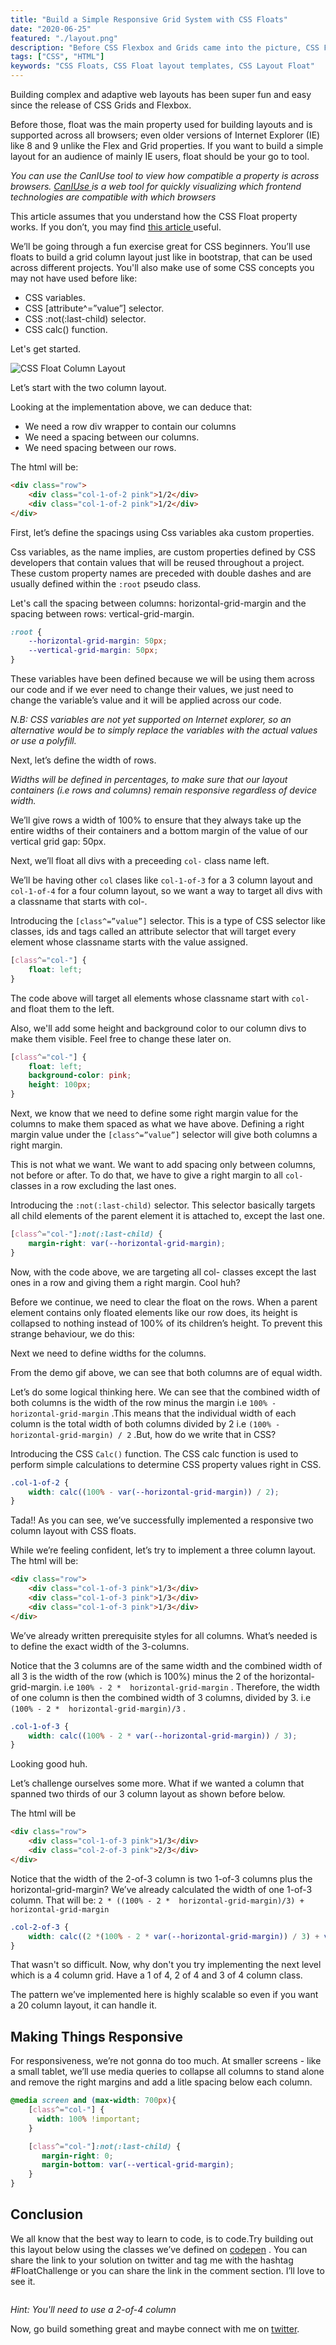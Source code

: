 ```yaml
---
title: "Build a Simple Responsive Grid System with CSS Floats"
date: "2020-06-25"
featured: "./layout.png"
description: "Before CSS Flexbox and Grids came into the picture, CSS Float was the go-to property for implementing web layouts. Notwithstanding, it is still very relevant. In this article, you'll solidify your knowlegde of CSS floats by building a Simple Responsive Grid Layout With Floats."
tags: ["CSS", "HTML"]
keywords: "CSS Floats, CSS Float layout templates, CSS Layout Float"
---
```


Building complex and adaptive web layouts has been super fun and easy since the release of CSS Grids and Flexbox. 

Before those, float was the main property used for building layouts and is supported across all browsers; even older versions of Internet Explorer (IE) like 8 and 9 unlike the Flex and Grid properties. If you want to build a simple layout for an audience of mainly IE users, float should be your go to tool.

*You can use the CanIUse tool to  view how compatible a property is across browsers. <a target="blank" class="inline-link" href="https://caniuse.com">CanIUse </a> is a web tool for quickly visualizing which frontend technologies are compatible with which browsers*

This article assumes that you understand how the CSS Float property works. If you don’t, you may find <a target="blank" class="inline-link" href="https://css-tricks.com/all-about-floats/">this article </a> useful.

We’ll be going through a fun exercise great for CSS beginners. You’ll use floats to build a grid column layout just like in bootstrap, that can be used across different projects. You'll also make use of some CSS concepts you may not have used before like: 
   - CSS variables.
   - CSS [attribute^=”value”] selector.
   - CSS :not(:last-child) selector.
   - CSS calc() function.

Let's get started.

<img src="./layout.png" alt="CSS Float Column Layout">

Let’s start with the two column layout.

Looking at the implementation above, we can deduce that:
   - We need a row div wrapper to contain our columns
   - We need a spacing between our columns.
   - We need spacing between our rows.

The html will be:

``` html
<div class="row">
    <div class="col-1-of-2 pink">1/2</div>
    <div class="col-1-of-2 pink">1/2</div>
</div>
```

First, let’s define the spacings using Css variables aka custom properties.
 
Css variables, as the name implies, are custom properties defined by CSS developers that contain values that will be reused throughout a project. These custom property names are preceded with double dashes and are usually defined within the `:root` pseudo class.

Let's call the spacing between columns: horizontal-grid-margin and the spacing between rows: vertical-grid-margin.

``` css
:root {
    --horizontal-grid-margin: 50px;
    --vertical-grid-margin: 50px;
}
```

These variables have been defined because we will be using them across our code and if we ever need to change their values, we just need to change the variable’s value and it will be applied across our code.

*N.B: CSS variables are not yet supported on Internet explorer, so an alternative would be to simply replace the variables with the actual values or use a polyfill.*

Next, let’s define the width of rows.

*Widths will be defined in percentages, to make sure that our layout containers (i.e rows and columns) remain responsive regardless of device width.*

We’ll give rows a width of 100% to ensure that they always take up the entire widths of their containers and a bottom margin of the value of our vertical grid gap: 50px.

Next, we’ll float all divs with a preceeding  ` col- `  class name left.

We’ll be having other ` col ` clases like ` col-1-of-3 ` for a 3 column layout and ` col-1-of-4 ` for a four column layout, so we want a way to target all divs with a classname that starts with col-. 

Introducing the ` [class^=”value”] ` selector. This is a type of CSS selector like classes, ids and tags called an attribute selector that will target every element whose classname starts with the value assigned.

``` css
[class^="col-"] {
    float: left;
}
```

The code above will target all elements whose classname start with ` col- ` and float them to the left.

Also, we'll add some height and background color to our column divs to make them visible. Feel free to change these later on.

``` css
[class^="col-"] {
    float: left;
    background-color: pink;
    height: 100px;
}
```

Next, we know that we need to define some right margin value for the columns to make them spaced as what we have above. Defining a right margin value under the ` [class^=”value”] ` selector will give both columns a right margin. 

This is not what we want. We want to add spacing only between columns, not before or after. To do that, we have to give a right margin to all ` col- ` classes in a row excluding the last ones. 

Introducing the ` :not(:last-child) ` selector. This selector  basically targets all child elements of the parent element it is attached to, except the last one.

``` css
[class^="col-"]:not(:last-child) {
    margin-right: var(--horizontal-grid-margin);
}
```

Now, with the code above, we are targeting all col- classes except the last ones in a row and giving them a right margin. Cool huh?

Before we continue, we need to clear the float on the rows. When a parent element contains only floated elements like our row does, its height is collapsed to nothing instead of 100% of its children’s height. To prevent this strange behaviour, we do this:

Next we need to define widths for the columns.

From the demo gif above, we can see that both columns are of equal width.

Let’s do some logical thinking here. We can see that the combined width of both columns is the width of the row minus the margin i.e ` 100% - horizontal-grid-margin ` .This means that the individual width of each column is the total width of both columns divided by 2 i.e `(100% - horizontal-grid-margin) / 2` .But, how do we write that in CSS? 

Introducing the CSS `Calc()` function. The CSS calc function is used to perform simple calculations to determine CSS property values right in CSS.

``` css
.col-1-of-2 {
    width: calc((100% - var(--horizontal-grid-margin)) / 2);
}
```

Tada!! As you can see, we’ve successfully implemented a responsive two column layout with CSS floats.

While we’re feeling confident, let’s try to implement a three column layout.
The html will be: 

``` html
<div class="row">
    <div class="col-1-of-3 pink">1/3</div>
    <div class="col-1-of-3 pink">1/3</div>
    <div class="col-1-of-3 pink">1/3</div>
</div>
```

We’ve already written prerequisite styles for all columns. What’s needed is to define the exact width of the 3-columns.

Notice that the 3 columns are of the same width and the combined width of all 3 is the width of the row (which is 100%) minus the 2 of the horizontal-grid-margin. i.e ` 100% - 2 *  horizontal-grid-margin ` . Therefore, the width of one column is then the combined width of 3 columns, divided by 3.
i.e ` (100% - 2 *  horizontal-grid-margin)/3 ` .

``` css
.col-1-of-3 {
    width: calc((100% - 2 * var(--horizontal-grid-margin)) / 3);
}
```

Looking good huh.

Let’s challenge ourselves some more. What if we wanted a column that spanned two thirds of our 3 column layout as shown before below.

The html will be

``` html
<div class="row">
    <div class="col-1-of-3 pink">1/3</div>
    <div class="col-2-of-3 pink">2/3</div>
</div>
```

Notice that the width of the 2-of-3 column is two 1-of-3 columns plus the horizontal-grid-margin? We’ve already calculated the width of one 1-of-3 column. That will be: `2 * ((100% - 2 *  horizontal-grid-margin)/3) + horizontal-grid-margin` 

``` css
.col-2-of-3 {
    width: calc((2 *(100% - 2 * var(--horizontal-grid-margin)) / 3) + var(--horizontal-grid-margin));
}
```

That wasn't so difficult. Now, why don't you try implementing the next level which is a 4 column grid. Have a 1 of 4, 2 of 4 and 3 of 4 column class.

The pattern we’ve implemented here is highly scalable so even if you want a 20 column layout, it can handle it.

## Making Things Responsive

For responsiveness, we’re not gonna do too much.  At smaller screens - like a small tablet, we’ll use media queries to collapse all columns to stand alone and remove the right margins and add a litle spacing below each column.

``` css
@media screen and (max-width: 700px){
    [class^="col-"] {
      width: 100% !important;
    }

    [class^="col-"]:not(:last-child) {
       margin-right: 0;
       margin-bottom: var(--vertical-grid-margin);
    }
}
```

## Conclusion

We all know that the best way to learn to code, is to code.Try building out this layout below using the classes we’ve defined on <a target="blank" class="inline-link" href="https://codepen.io">codepen</a> . You can share the link to your solution on twitter and tag me with the hashtag #FloatChallenge or you can share the link in the comment section. I’ll love to see it.

<div class="inline-image">
    <img src="./website_layout.png" alt="">
</div>

*Hint: You'll need to use a 2-of-4 column*

Now, go build something great and maybe connect with me on <a target="blank" class="inline-link" href="https://twitter.com/_MsLinda">twitter</a>.
